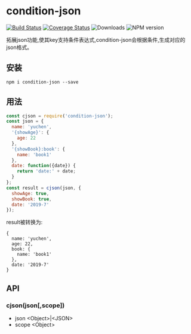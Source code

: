 # condition-json

[![Build Status](https://www.travis-ci.org/YuChenLi923/condition-json.svg?branch=master)](https://www.travis-ci.org/YuChenLi923/condition-json)
[![Coverage Status](https://coveralls.io/repos/github/YuChenLi923/condition-json/badge.svg?branch=master)](https://coveralls.io/github/YuChenLi923/condition-json?branch=master)
![Downloads](http://img.shields.io/npm/dm/condition-json.svg?style=flat)
![NPM version](https://badge.fury.io/js/condition-json.svg)

拓展json功能,使其key支持条件表达式,condition-json会根据条件,生成对应的json格式。

## 安装

```
npm i condition-json --save
```

## 用法

```js
const cjson = require('condition-json');
const json = {
  name: 'yuchen',
  '{showAge}': {
    age: 22
  },
  '{showBook}:book': {
    name: 'book1'
  },
  date: function({date}) {
    return 'date:' + date;
  }
};
const result = cjson(json, {
  showAge: true,
  showBook: true,
  date: '2019-7'
});
```

result被转换为:

```
{
  name: 'yuchen',
  age: 22,
  book: {
    name: 'book1'
  },
  date: '2019-7'
}
```

## API
### cjson(json[,scope])

- json \<Object>|\<JSON>
- scope \<Object>
